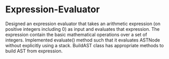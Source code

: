 # Expression-Evaluator
Designed an expression evaluator that takes an arithmetic expression (on positive integers including 0) as input and evaluates that expression. The expression contain the basic mathematical operations over a set of integers.
Implemented evaluate() method such that it evaluates ASTNode without explicitly using a stack.
BuildAST class has appropriate methods to build AST from expression.
